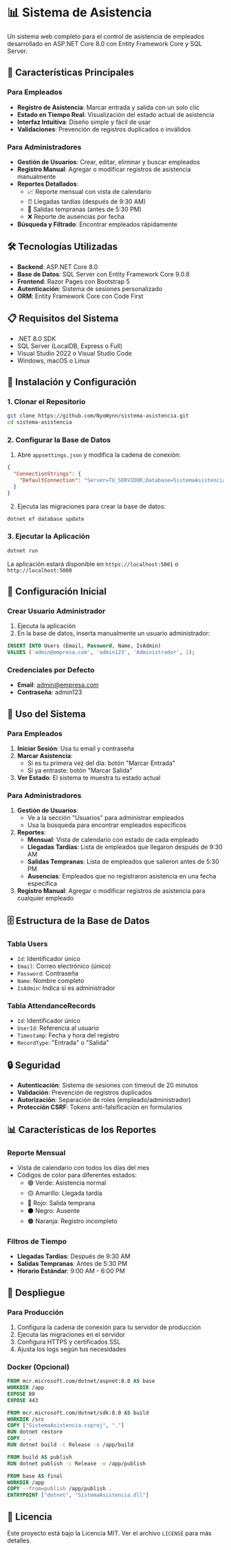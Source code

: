 # 📊 Sistema de Asistencia

Un sistema web completo para el control de asistencia de empleados desarrollado en ASP.NET Core 8.0 con Entity Framework Core y SQL Server.

## 🚀 Características Principales

### Para Empleados
- **Registro de Asistencia**: Marcar entrada y salida con un solo clic
- **Estado en Tiempo Real**: Visualización del estado actual de asistencia
- **Interfaz Intuitiva**: Diseño simple y fácil de usar
- **Validaciones**: Prevención de registros duplicados o inválidos

### Para Administradores
- **Gestión de Usuarios**: Crear, editar, eliminar y buscar empleados
- **Registro Manual**: Agregar o modificar registros de asistencia manualmente
- **Reportes Detallados**:
  - 📈 Reporte mensual con vista de calendario
  - ⏰ Llegadas tardías (después de 9:30 AM)
  - 🏃 Salidas tempranas (antes de 5:30 PM)
  - ❌ Reporte de ausencias por fecha
- **Búsqueda y Filtrado**: Encontrar empleados rápidamente

## 🛠️ Tecnologías Utilizadas

- **Backend**: ASP.NET Core 8.0
- **Base de Datos**: SQL Server con Entity Framework Core 9.0.8
- **Frontend**: Razor Pages con Bootstrap 5
- **Autenticación**: Sistema de sesiones personalizado
- **ORM**: Entity Framework Core con Code First

## 📋 Requisitos del Sistema

- .NET 8.0 SDK
- SQL Server (LocalDB, Express o Full)
- Visual Studio 2022 o Visual Studio Code
- Windows, macOS o Linux

## 🔧 Instalación y Configuración

### 1. Clonar el Repositorio
```bash
git clone https://github.com/NyoWynn/sistema-asistencia.git
cd sistema-asistencia
```

### 2. Configurar la Base de Datos
1. Abre `appsettings.json` y modifica la cadena de conexión:
```json
{
  "ConnectionStrings": {
    "DefaultConnection": "Server=TU_SERVIDOR;Database=SistemaAsistenciaDB;Trusted_Connection=True;MultipleActiveResultSets=true;TrustServerCertificate=True;"
  }
}
```

2. Ejecuta las migraciones para crear la base de datos:
```bash
dotnet ef database update
```

### 3. Ejecutar la Aplicación
```bash
dotnet run
```

La aplicación estará disponible en `https://localhost:5001` o `http://localhost:5000`

## 👤 Configuración Inicial

### Crear Usuario Administrador
1. Ejecuta la aplicación
2. En la base de datos, inserta manualmente un usuario administrador:
```sql
INSERT INTO Users (Email, Password, Name, IsAdmin) 
VALUES ('admin@empresa.com', 'admin123', 'Administrador', 1);
```

### Credenciales por Defecto
- **Email**: admin@empresa.com
- **Contraseña**: admin123

## 📱 Uso del Sistema

### Para Empleados
1. **Iniciar Sesión**: Usa tu email y contraseña
2. **Marcar Asistencia**: 
   - Si es tu primera vez del día: botón "Marcar Entrada"
   - Si ya entraste: botón "Marcar Salida"
3. **Ver Estado**: El sistema te muestra tu estado actual

### Para Administradores
1. **Gestión de Usuarios**: 
   - Ve a la sección "Usuarios" para administrar empleados
   - Usa la búsqueda para encontrar empleados específicos
2. **Reportes**:
   - **Mensual**: Vista de calendario con estado de cada empleado
   - **Llegadas Tardías**: Lista de empleados que llegaron después de 9:30 AM
   - **Salidas Tempranas**: Lista de empleados que salieron antes de 5:30 PM
   - **Ausencias**: Empleados que no registraron asistencia en una fecha específica
3. **Registro Manual**: Agregar o modificar registros de asistencia para cualquier empleado

## 🗄️ Estructura de la Base de Datos

### Tabla Users
- `Id`: Identificador único
- `Email`: Correo electrónico (único)
- `Password`: Contraseña
- `Name`: Nombre completo
- `IsAdmin`: Indica si es administrador

### Tabla AttendanceRecords
- `Id`: Identificador único
- `UserId`: Referencia al usuario
- `Timestamp`: Fecha y hora del registro
- `RecordType`: "Entrada" o "Salida"

## 🔒 Seguridad

- **Autenticación**: Sistema de sesiones con timeout de 20 minutos
- **Validación**: Prevención de registros duplicados
- **Autorización**: Separación de roles (empleado/administrador)
- **Protección CSRF**: Tokens anti-falsificación en formularios

## 📊 Características de los Reportes

### Reporte Mensual
- Vista de calendario con todos los días del mes
- Códigos de color para diferentes estados:
  - 🟢 Verde: Asistencia normal
  - 🟡 Amarillo: Llegada tardía
  - 🔴 Rojo: Salida temprana
  - ⚫ Negro: Ausente
  - 🟠 Naranja: Registro incompleto

### Filtros de Tiempo
- **Llegadas Tardías**: Después de 9:30 AM
- **Salidas Tempranas**: Antes de 5:30 PM
- **Horario Estándar**: 9:00 AM - 6:00 PM

## 🚀 Despliegue

### Para Producción
1. Configura la cadena de conexión para tu servidor de producción
2. Ejecuta las migraciones en el servidor
3. Configura HTTPS y certificados SSL
4. Ajusta los logs según tus necesidades

### Docker (Opcional)
```dockerfile
FROM mcr.microsoft.com/dotnet/aspnet:8.0 AS base
WORKDIR /app
EXPOSE 80
EXPOSE 443

FROM mcr.microsoft.com/dotnet/sdk:8.0 AS build
WORKDIR /src
COPY ["SistemaAsistencia.csproj", "."]
RUN dotnet restore
COPY . .
RUN dotnet build -c Release -o /app/build

FROM build AS publish
RUN dotnet publish -c Release -o /app/publish

FROM base AS final
WORKDIR /app
COPY --from=publish /app/publish .
ENTRYPOINT ["dotnet", "SistemaAsistencia.dll"]
```



## 📝 Licencia

Este proyecto está bajo la Licencia MIT. Ver el archivo `LICENSE` para más detalles.
